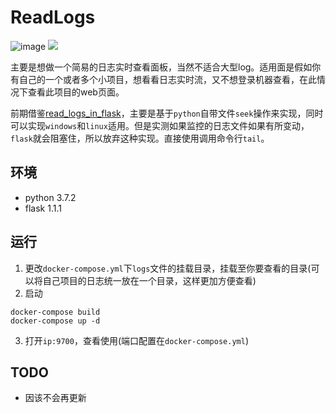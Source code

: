 # ReadLogs

![image](https://user-images.githubusercontent.com/24751376/73341682-17447700-42b8-11ea-9735-40b333a85b9a.png)
![](static/logviewer.gif)

主要是想做一个简易的日志实时查看面板，当然不适合大型log。适用面是假如你有自己的一个或者多个小项目，想看看日志实时流，又不想登录机器查看，在此情况下查看此项目的web页面。

前期借鉴[read_logs_in_flask](https://github.com/mitulshah44/read_logs_in_flask)，主要是基于`python`自带文件`seek`操作来实现，同时可以实现`windows`和`linux`适用。但是实测如果监控的日志文件如果有所变动，`flask`就会阻塞住，所以放弃这种实现。直接使用调用命令行`tail`。

## 环境
 - python 3.7.2
 - flask 1.1.1

## 运行
 1. 更改`docker-compose.yml`下`logs`文件的挂载目录，挂载至你要查看的目录(可以将自己项目的日志统一放在一个目录，这样更加方便查看)
 2. 启动
 ```shell
docker-compose build
docker-compose up -d
 ```
 3. 打开`ip:9700`，查看使用(端口配置在`docker-compose.yml`)
 

## TODO
 - 因该不会再更新
 